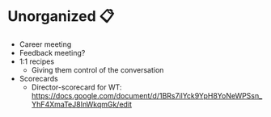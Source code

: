 # Unorganized 📋
* Career meeting
* Feedback meeting?
* 1:1 recipes
    * Giving them control of the conversation
* Scorecards
    * Director-scorecard for WT: https://docs.google.com/document/d/1BRs7ilYck9YpH8YoNeWPSsn_YhF4XmaTeJ8InWkqmGk/edit
